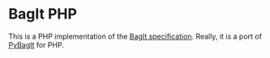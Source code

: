 
# BagIt PHP

This is a PHP implementation of the [BagIt
specification](https://wiki.ucop.edu/display/Curation/BagIt). Really, it is a
port of [PyBagIt](https://github.com/ahankinson/pybagit/) for PHP.

